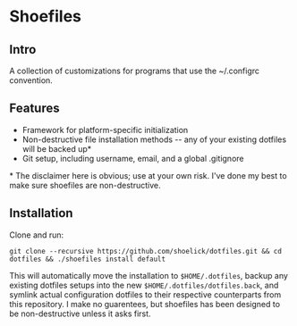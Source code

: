 # Shoefiles

## Intro

A collection of customizations for programs that use the ~/.configrc convention.

## Features

* Framework for platform-specific initialization
* Non-destructive file installation methods -- any of your existing dotfiles will be backed up*
* Git setup, including username, email, and a global .gitignore

\* The disclaimer here is obvious; use at your own risk. I've done my best to make sure shoefiles are non-destructive.

## Installation

Clone and run:

    git clone --recursive https://github.com/shoelick/dotfiles.git && cd dotfiles && ./shoefiles install default

This will automatically move the installation to `$HOME/.dotfiles`, backup any existing dotfiles setups into the new `$HOME/.dotfiles/dotfiles.back`, and symlink actual configuration dotfiles to their respective counterparts from this repository. I make no guarentees, but shoefiles has been designed to be non-destructive unless it asks first.

